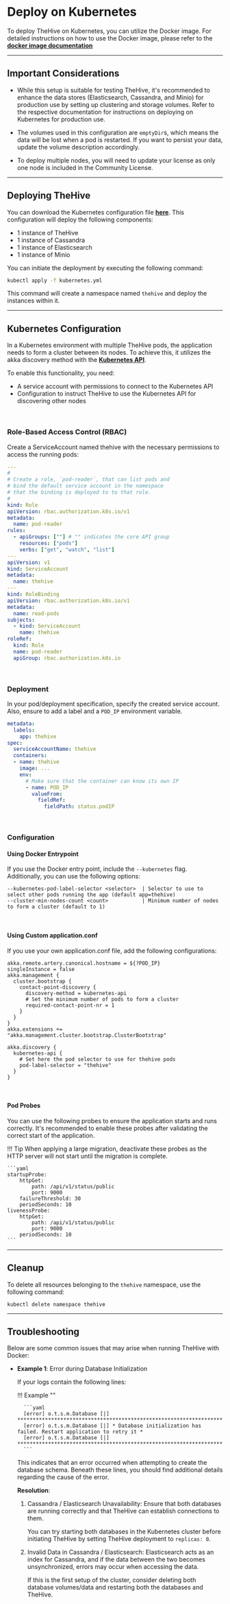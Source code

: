 # Deploy on Kubernetes

To deploy TheHive on Kubernetes, you can utilize the Docker image. For detailed instructions on how to use the Docker image, please refer to the [**docker image documentation**](docker.md)

---

## Important Considerations

- While this setup is suitable for testing TheHive, it's recommended to enhance the data stores (Elasticsearch, Cassandra, and Minio) for production use by setting up clustering and storage volumes. Refer to the respective documentation for instructions on deploying on Kubernetes for production use.

- The volumes used in this configuration are `emptyDir`s, which means the data will be lost when a pod is restarted. If you want to persist your data, update the volume description accordingly.

- To deploy multiple nodes, you will need to update your license as only one node is included in the Community License.

---

## Deploying TheHive

You can download the Kubernetes configuration file [**here**](kubernetes.yml). This configuration will deploy the following components:

- 1 instance of TheHive
- 1 instance of Cassandra
- 1 instance of Elasticsearch
- 1 instance of Minio

You can initiate the deployment by executing the following command:

```bash
kubectl apply -f kubernetes.yml
```

This command will create a namespace named ``thehive`` and deploy the instances within it.

---

## Kubernetes Configuration

In a Kubernetes environment with multiple TheHive pods, the application needs to form a cluster between its nodes. To achieve this, it utilizes the akka discovery method with the [**Kubernetes API**](https://doc.akka.io/docs/akka-management/current/discovery/kubernetes.html).

To enable this functionality, you need:

- A service account with permissions to connect to the Kubernetes API
- Configuration to instruct TheHive to use the Kubernetes API for discovering other nodes

&nbsp;

### Role-Based Access Control (RBAC)

Create a ServiceAccount named thehive with the necessary permissions to access the running pods:

```yaml
---
#
# Create a role, `pod-reader`, that can list pods and
# bind the default service account in the namespace
# that the binding is deployed to to that role.
#
kind: Role
apiVersion: rbac.authorization.k8s.io/v1
metadata:
  name: pod-reader
rules:
  - apiGroups: [""] # "" indicates the core API group
    resources: ["pods"]
    verbs: ["get", "watch", "list"]
---
apiVersion: v1
kind: ServiceAccount
metadata:
  name: thehive
---
kind: RoleBinding
apiVersion: rbac.authorization.k8s.io/v1
metadata:
  name: read-pods
subjects:
  - kind: ServiceAccount
    name: thehive
roleRef:
  kind: Role
  name: pod-reader
  apiGroup: rbac.authorization.k8s.io
```

&nbsp;

### Deployment

In your pod/deployment specification, specify the created service account. Also, ensure to add a label and a ``POD_IP`` environment variable.

```yaml
metadata:
  labels:
    app: thehive
spec:
  serviceAccountName: thehive
  containers:
  - name: thehive
    image: ...
    env:
      # Make sure that the container can know its own IP
      - name: POD_IP
        valueFrom:
          fieldRef:
            fieldPath: status.podIP
```

&nbsp;

### Configuration

#### Using Docker Entrypoint

If you use the Docker entry point, include the ``--kubernetes`` flag. Additionally, you can use the following options:

```
--kubernetes-pod-label-selector <selector>  | Selector to use to select other pods running the app (default app=thehive)
--cluster-min-nodes-count <count>           | Minimum number of nodes to form a cluster (default to 1)
```

&nbsp;

#### Using Custom application.conf

If you use your own application.conf file, add the following configurations:

```hocon
akka.remote.artery.canonical.hostname = ${?POD_IP}
singleInstance = false
akka.management {
  cluster.bootstrap {
    contact-point-discovery {
      discovery-method = kubernetes-api
      # Set the minimum number of pods to form a cluster
      required-contact-point-nr = 1
    }
  }
}
akka.extensions += "akka.management.cluster.bootstrap.ClusterBootstrap"

akka.discovery {
  kubernetes-api {
    # Set here the pod selector to use for thehive pods
    pod-label-selector = "thehive"
  }
}
```

&nbsp;

#### Pod Probes

You can use the following probes to ensure the application starts and runs correctly. It's recommended to enable these probes after validating the correct start of the application.

!!! Tip
    When applying a large migration, deactivate these probes as the HTTP server will not start until the migration is complete.
    
    ```yaml
    startupProbe:
        httpGet:
            path: /api/v1/status/public
            port: 9000
        failureThreshold: 30
        periodSeconds: 10
    livenessProbe:
        httpGet:
            path: /api/v1/status/public
            port: 9000
        periodSeconds: 10
    ```

---

## Cleanup

To delete all resources belonging to the ``thehive`` namespace, use the following command:

```
kubectl delete namespace thehive
```

---

## Troubleshooting

Below are some common issues that may arise when running TheHive with Docker:

- **Example 1**: Error during Database Initialization

    If your logs contain the following lines:

    !!! Example ""

        ```yaml
        [error] o.t.s.m.Database [|] ***********************************************************************
        [error] o.t.s.m.Database [|] * Database initialization has failed. Restart application to retry it *
        [error] o.t.s.m.Database [|] ***********************************************************************
        ```

    This indicates that an error occurred when attempting to create the database schema. Beneath these lines, you should find additional details regarding the cause of the error.

    **Resolution**:

    1. Cassandra / Elasticsearch Unavailability: Ensure that both databases are running correctly and that TheHive can establish connections to them.

        You can try starting both databases in the Kubernetes cluster before initiating TheHive by setting TheHive deployment to ``replicas: 0``.

    2. Invalid Data in Cassandra / Elasticsearch: Elasticsearch acts as an index for Cassandra, and if the data between the two becomes unsynchronized, errors may occur when accessing the data.

        If this is the first setup of the cluster, consider deleting both database volumes/data and restarting both the databases and TheHive.

&nbsp;

